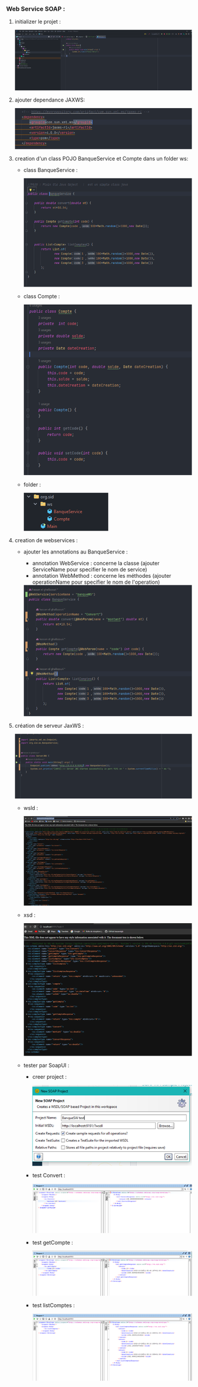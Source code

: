 ### Web Service SOAP :

1. initializer le projet :

   <img src="images/img.PNG" alt="">


2. ajouter dependance JAXWS:
   
   <img src="images/img1.png" alt="">


3. creation d'un class POJO BanqueService et Compte  dans un folder ws: 
   * class BanqueService :
      
      <img src="images/img_1.png" alt="">
   
   * class Compte :
      
      <img src="images/img_2.png" alt="">
      
   * folder : 
      
      <img src="images/img_3.png" alt="">

4. creation de webservices :
    
    * ajouter les annotations au BanqueService : 
        -  annotation WebService : concerne la classe (ajouter ServiceName pour specifier le nom de service)
        -  annotation WebMethod : concerne les méthodes (ajouter operationName pour specifier le nom de l'operation)

       <img src="images/img_4.png" alt="">
    

    
5. création de serveur JaxWS :

    <img src="images/img_5.png" alt="">
    
    * wsld :

        <img src="images/img_6.png" alt="">

    * xsd : 

        <img src="images/img_7.png" alt="">
    
    * tester par SoapUI :
      
       - creer project :

            <img src="images/img_8.png" alt="">

       - test Convert :

            <img src="images/img_9.png" alt="">

       - test getCompte :

            <img src="images/img_10.png" alt="">
      
       - test listComptes :

            <img src="images/img_11.png" alt="">






